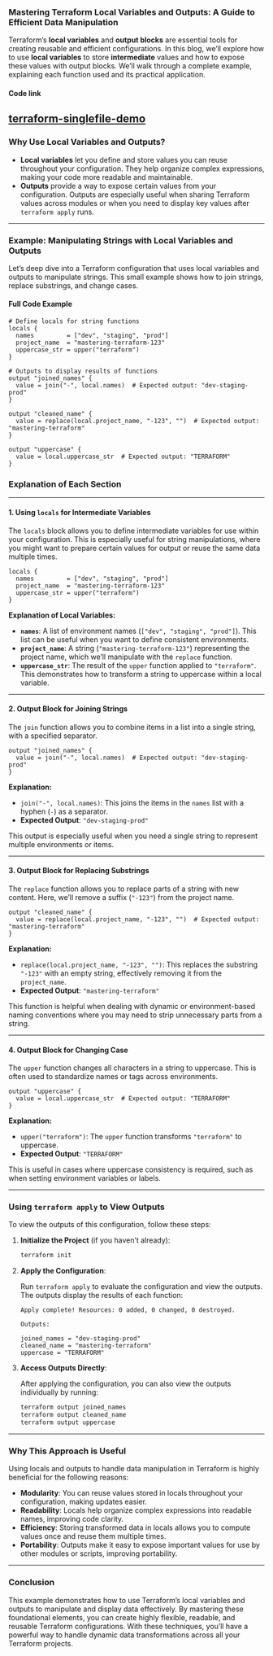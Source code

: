 ### **Mastering Terraform Local Variables and Outputs: A Guide to Efficient Data Manipulation**

Terraform’s **local variables** and **output blocks** are essential tools for creating reusable and efficient configurations. 
In this blog, we’ll explore how to use **local variables** to store **intermediate** values and how to expose these values with output blocks. 
We’ll walk through a complete example, explaining each function used and its practical application.

#### Code link
[terraform-singlefile-demo](./terraform-function-demo)
---

### **Why Use Local Variables and Outputs?**

- **Local variables** let you define and store values you can reuse throughout your configuration. They help organize complex expressions, making your code more readable and maintainable.
- **Outputs** provide a way to expose certain values from your configuration. Outputs are especially useful when sharing Terraform values across modules or when you need to display key values after `terraform apply` runs.

---

### **Example: Manipulating Strings with Local Variables and Outputs**

Let’s deep dive into a Terraform configuration that uses local variables and outputs to manipulate strings. This small example shows how to join strings, replace substrings, and change cases.

#### Full Code Example

```hcl
# Define locals for string functions
locals {
  names         = ["dev", "staging", "prod"]
  project_name  = "mastering-terraform-123"
  uppercase_str = upper("terraform")
}

# Outputs to display results of functions
output "joined_names" {
  value = join("-", local.names)  # Expected output: "dev-staging-prod"
}

output "cleaned_name" {
  value = replace(local.project_name, "-123", "")  # Expected output: "mastering-terraform"
}

output "uppercase" {
  value = local.uppercase_str  # Expected output: "TERRAFORM"
}
```

### **Explanation of Each Section**

---

#### **1. Using `locals` for Intermediate Variables**

The `locals` block allows you to define intermediate variables for use within your configuration. This is especially useful for string manipulations, where you might want to prepare certain values for output or reuse the same data multiple times.

```hcl
locals {
  names         = ["dev", "staging", "prod"]
  project_name  = "mastering-terraform-123"
  uppercase_str = upper("terraform")
}
```

**Explanation of Local Variables:**

- **`names`**: A list of environment names (`["dev", "staging", "prod"]`). This list can be useful when you want to define consistent environments.
- **`project_name`**: A string (`"mastering-terraform-123"`) representing the project name, which we’ll manipulate with the `replace` function.
- **`uppercase_str`**: The result of the `upper` function applied to `"terraform"`. This demonstrates how to transform a string to uppercase within a local variable.

---

#### **2. Output Block for Joining Strings**

The `join` function allows you to combine items in a list into a single string, with a specified separator.

```hcl
output "joined_names" {
  value = join("-", local.names)  # Expected output: "dev-staging-prod"
}
```

**Explanation:**

- `join("-", local.names)`: This joins the items in the `names` list with a hyphen (`-`) as a separator. 
- **Expected Output**: `"dev-staging-prod"`

This output is especially useful when you need a single string to represent multiple environments or items.

---

#### **3. Output Block for Replacing Substrings**

The `replace` function allows you to replace parts of a string with new content. Here, we’ll remove a suffix (`"-123"`) from the project name.

```hcl
output "cleaned_name" {
  value = replace(local.project_name, "-123", "")  # Expected output: "mastering-terraform"
}
```

**Explanation:**

- `replace(local.project_name, "-123", "")`: This replaces the substring `"-123"` with an empty string, effectively removing it from the `project_name`.
- **Expected Output**: `"mastering-terraform"`

This function is helpful when dealing with dynamic or environment-based naming conventions where you may need to strip unnecessary parts from a string.

---

#### **4. Output Block for Changing Case**

The `upper` function changes all characters in a string to uppercase. This is often used to standardize names or tags across environments.

```hcl
output "uppercase" {
  value = local.uppercase_str  # Expected output: "TERRAFORM"
}
```

**Explanation:**

- `upper("terraform")`: The `upper` function transforms `"terraform"` to uppercase.
- **Expected Output**: `"TERRAFORM"`

This is useful in cases where uppercase consistency is required, such as when setting environment variables or labels.

---

### **Using `terraform apply` to View Outputs**

To view the outputs of this configuration, follow these steps:

1. **Initialize the Project** (if you haven’t already):

   ```bash
   terraform init
   ```

2. **Apply the Configuration**:

   Run `terraform apply` to evaluate the configuration and view the outputs. The outputs display the results of each function:

   ```plaintext
   Apply complete! Resources: 0 added, 0 changed, 0 destroyed.

   Outputs:

   joined_names = "dev-staging-prod"
   cleaned_name = "mastering-terraform"
   uppercase = "TERRAFORM"
   ```

3. **Access Outputs Directly**:

   After applying the configuration, you can also view the outputs individually by running:

   ```bash
   terraform output joined_names
   terraform output cleaned_name
   terraform output uppercase
   ```

---

### **Why This Approach is Useful**

Using locals and outputs to handle data manipulation in Terraform is highly beneficial for the following reasons:

- **Modularity**: You can reuse values stored in locals throughout your configuration, making updates easier.
- **Readability**: Locals help organize complex expressions into readable names, improving code clarity.
- **Efficiency**: Storing transformed data in locals allows you to compute values once and reuse them multiple times.
- **Portability**: Outputs make it easy to expose important values for use by other modules or scripts, improving portability.

---

### **Conclusion**

This example demonstrates how to use Terraform’s local variables and outputs to manipulate and display data effectively. By mastering these foundational elements, you can create highly flexible, readable, and reusable Terraform configurations. With these techniques, you’ll have a powerful way to handle dynamic data transformations across all your Terraform projects. 
